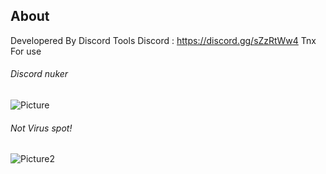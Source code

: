 ## About
Developered By Discord Tools
Discord : https://discord.gg/sZzRtWw4
Tnx For use
###### Discord nuker 
![Picture](https://media.discordapp.net/attachments/927196957523443753/927221890706198578/unknown.png)

###### Not Virus spot!
![Picture2](https://media.discordapp.net/attachments/927196957523443753/927220668653797456/unknown.png?width=1155&height=584)

